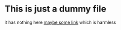 # This is just a dummy file

it has nothing here
[maybe some link](https://www.microsoft.com) which is harmless